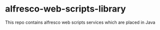 alfresco-web-scripts-library
============================

This repo contains alfresco web scripts services which are placed in Java
